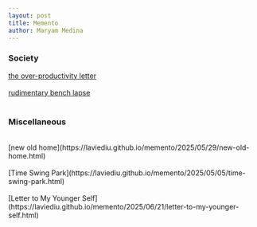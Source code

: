 ```yaml
---
layout: post
title: Memento
author: Maryam Medina
---
```


### Society
[the over-productivity letter](https://laviediu.github.io/memento/2025/06/05/the-overproductivity-letter.html)
<br>
<br>
[rudimentary bench lapse](https://laviediu.github.io/memento/2025/05/24/rudimentary-bench-lapse.html)
<br>
<br>

### Miscellaneous
<br>
[new old home](https://laviediu.github.io/memento/2025/05/29/new-old-home.html)
<br>
<br>
[Time Swing Park](https://laviediu.github.io/memento/2025/05/05/time-swing-park.html)
<br>
<br>
[Letter to My Younger Self](https://laviediu.github.io/memento/2025/06/21/letter-to-my-younger-self.html)
<br>
<br>